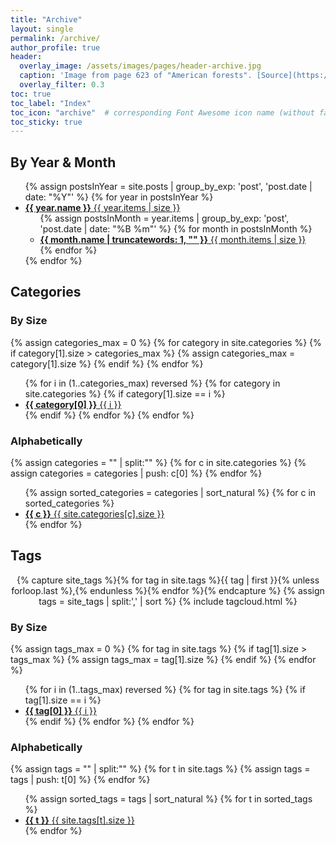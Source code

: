 ```yaml
---
title: "Archive"
layout: single
permalink: /archive/
author_profile: true
header:
  overlay_image: /assets/images/pages/header-archive.jpg
  caption: 'Image from page 623 of "American forests". [Source](https://www.flickr.com/photos/internetarchivebookimages/18146675355/).'
  overlay_filter: 0.3 
toc: true
toc_label: "Index"
toc_icon: "archive"  # corresponding Font Awesome icon name (without fa prefix)
toc_sticky: true
---
```


## By Year & Month

<ul class="taxonomy__index">
  {% assign postsInYear = site.posts | group_by_exp: 'post', 'post.date | date: "%Y"' %}
  {% for year in postsInYear %}
    <li>
      <a href="/archive/{{ year.name }}">
        <strong>{{ year.name }}</strong> <span class="taxonomy__count">{{ year.items | size }}</span>
      </a>
      <ul class="subtaxonomy__index">
      {% assign postsInMonth = year.items | group_by_exp: 'post', 'post.date | date: "%B %m"' %}
         {% for month in postsInMonth %}
         <li>
      <a href="/archive/{{ year.name | slugify  }}/{{ month.name | slice: -2, 2 | slugify }}">
        <strong>{{ month.name | truncatewords: 1, "" }}</strong> <span class="taxonomy__count">{{ month.items | size }}</span>
      </a>
      </li>
  {% endfor %}
      </ul>
    </li>
  {% endfor %}
</ul>

## Categories 

### By Size

{% assign categories_max = 0 %}
{% for category in site.categories %}
  {% if category[1].size > categories_max %}
    {% assign categories_max = category[1].size %}
  {% endif %}
{% endfor %}

<ul class="taxonomy__index">
  {% for i in (1..categories_max) reversed %}
    {% for category in site.categories %}
      {% if category[1].size == i %}
        <li>
          <a href="/archive/categories/{{ category[0] | slugify }}">
            <strong>{{ category[0] }}</strong> <span class="taxonomy__count">{{ i }}</span>
          </a>
        </li>
      {% endif %}
    {% endfor %}
  {% endfor %}
</ul>

### Alphabetically

{% assign categories = "" | split:"" %}
{% for c in site.categories %}
  {% assign categories = categories | push: c[0] %}
{% endfor %}

<ul class="taxonomy__index">
  {% assign sorted_categories = categories | sort_natural %}
    {% for c in sorted_categories %}
      <li>
        <a href="/archive/categories/{{ c | slugify }}">
          <strong>{{ c }}</strong> <span class="taxonomy__count">{{ site.categories[c].size }}</span>
        </a>
      </li>
  {% endfor %}
</ul>

## Tags

<p class="tag__cloud" style="text-align: center;">
  {% capture site_tags %}{% for tag in site.tags %}{{ tag | first }}{% unless forloop.last %},{% endunless %}{% endfor %}{% endcapture %}
  {% assign tags = site_tags | split:',' | sort %}
  {% include tagcloud.html %}
  </p>

### By Size

{% assign tags_max = 0 %}
{% for tag in site.tags %}
  {% if tag[1].size > tags_max %}
    {% assign tags_max = tag[1].size %}
  {% endif %}
{% endfor %}

<ul class="taxonomy__index">
  {% for i in (1..tags_max) reversed %}
    {% for tag in site.tags %}
      {% if tag[1].size == i %}
        <li>
          <a href="/archive/tags/{{ tag[0] | slugify }}">
            <strong>{{ tag[0] }}</strong> <span class="taxonomy__count">{{ i }}</span>
          </a>
        </li>
      {% endif %}
    {% endfor %}
  {% endfor %}
</ul>

### Alphabetically

{% assign tags = "" | split:"" %}
{% for t in site.tags %}
  {% assign tags = tags | push: t[0] %}
{% endfor %}

<ul class="taxonomy__index">
  {% assign sorted_tags = tags | sort_natural %}
    {% for t in sorted_tags %}
      <li>
        <a href="/archive/tags/{{ t | slugify }}">
          <strong>{{ t }}</strong> <span class="taxonomy__count">{{ site.tags[t].size }}</span>
        </a>
      </li>
  {% endfor %}
</ul>

